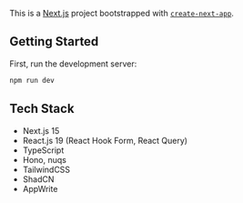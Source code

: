 This is a [Next.js](https://nextjs.org) project bootstrapped with [`create-next-app`](https://nextjs.org/docs/app/api-reference/cli/create-next-app).

## Getting Started

First, run the development server:

```bash
npm run dev
```

## Tech Stack

- Next.js 15
- React.js 19 (React Hook Form, React Query)
- TypeScript
- Hono, nuqs
- TailwindCSS
- ShadCN
- AppWrite